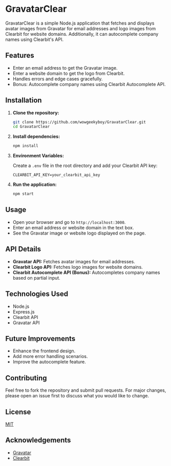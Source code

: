 # GravatarClear

GravatarClear is a simple Node.js application that fetches and displays avatar images from Gravatar for email addresses and logo images from Clearbit for website domains. Additionally, it can autocomplete company names using Clearbit's API.

## Features

- Enter an email address to get the Gravatar image.
- Enter a website domain to get the logo from Clearbit.
- Handles errors and edge cases gracefully.
- Bonus: Autocomplete company names using Clearbit Autocomplete API.


## Installation

1. **Clone the repository:**
    ```bash
    git clone https://github.com/wowgeekyboy/GravatarClear.git
    cd GravatarClear
    ```

2. **Install dependencies:**
    ```bash
    npm install
    ```

3. **Environment Variables:**

    Create a `.env` file in the root directory and add your Clearbit API key:
    ```
    CLEARBIT_API_KEY=your_clearbit_api_key
    ```

4. **Run the application:**
    ```bash
    npm start
    ```

## Usage

- Open your browser and go to `http://localhost:3000`.
- Enter an email address or website domain in the text box.
- See the Gravatar image or website logo displayed on the page.

## API Details

- **Gravatar API:** Fetches avatar images for email addresses.
- **Clearbit Logo API:** Fetches logo images for website domains.
- **Clearbit Autocomplete API (Bonus):** Autocompletes company names based on partial input.

## Technologies Used

- Node.js
- Express.js
- Clearbit API
- Gravatar API

## Future Improvements

- Enhance the frontend design.
- Add more error handling scenarios.
- Improve the autocomplete feature.

## Contributing

Feel free to fork the repository and submit pull requests. For major changes, please open an issue first to discuss what you would like to change.

## License

[MIT](LICENSE)

## Acknowledgements

- [Gravatar](https://en.gravatar.com/site/implement/images/)
- [Clearbit](https://clearbit.com/)
